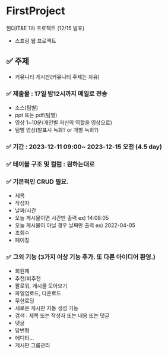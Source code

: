 # FirstProject
현대IT&amp;E 1차 프로젝트 (12/15 발표)

- 스프링 웹 프로젝트
## ✅ 주제
 - 커뮤니티 게시판(커뮤니티 주제는 자유)
 
### ✅ 제출물 : 17일 밤12시까지 메일로 전송
 - 소스(팀별)
 - ppt 또는 pdf(팀별)
 - 영상 1~10분(개인별 자신의 역할을 영상으로)
 - 팀별 영상(발표시 녹화? or 개별 녹화?)

### ✅ 기간 : 2023-12-11 09:00~ 2023-12-15 오전 (4.5 day)

### ✅ 테이블 구조 및 컬럼 : 원하는대로
### ✅ 기본적인 CRUD 필요.
   - 제목
   - 작성자
   - 날짜/시간
   - 오늘 게시물이면 시간만 출력       ex) 14:08:05
   - 오늘 게시물이 아닐 경우 날짜만 출력 ex) 2022-04-05
   - 조회수
   - 페이징

### ✅ 그외 기능 (3가지 이상 기능 추가. 또 다른 아이디어 환영.)
   - 회원제
   - 추천/비추천
   - 팔로워, 게시물 모아보기
   - 파일업로드, 다운로드
   - 무한로딩
   - 새로운 게시판 자동 생성 기능
   - 검색 : 제목 또는 작성자 또는 내용 또는 댓글
   - 댓글
   - 답변형
   - 에디터...
   - 게시판 그룹관리
